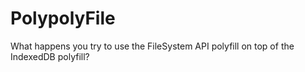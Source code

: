 PolypolyFile
============

What happens you try to use the FileSystem API polyfill on top of the IndexedDB polyfill?
